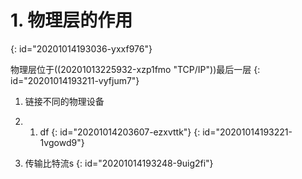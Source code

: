 # 1. 物理层的作用
{: id="20201014193036-yxxf976"}

物理层位于((20201013225932-xzp1fmo "TCP/IP"))最后一层
{: id="20201014193211-vyfjum7"}

1. 链接不同的物理设备
2. 1. df
   {: id="20201014203607-ezxvttk"}
{: id="20201014193221-1vgowd9"}

1. 传输比特流s
{: id="20201014193248-9uig2fi"}
